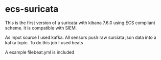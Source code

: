 # ecs-suricata

This is the first version of a suricata with kibana 7.6.0 using ECS compliant scheme.
It is compatible with SIEM.

As input source I used kafka. All sensors push raw surciata json data into a kafka topic. 
To do this job I used beats

A example filebeat.yml is included 

